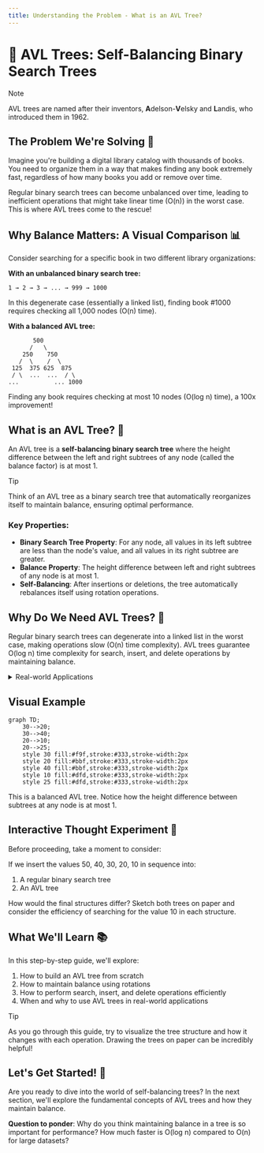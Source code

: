 ```yaml
---
title: Understanding the Problem - What is an AVL Tree?
---
```


# 🌳 AVL Trees: Self-Balancing Binary Search Trees

> [!NOTE]
> AVL trees are named after their inventors, **A**delson-**V**elsky and **L**andis, who introduced them in 1962.

## The Problem We're Solving 🤔

Imagine you're building a digital library catalog with thousands of books. You need to organize them in a way that makes finding any book extremely fast, regardless of how many books you add or remove over time.

Regular binary search trees can become unbalanced over time, leading to inefficient operations that might take linear time (O(n)) in the worst case. This is where AVL trees come to the rescue!

## Why Balance Matters: A Visual Comparison 📊

Consider searching for a specific book in two different library organizations:

**With an unbalanced binary search tree:**
```
1 → 2 → 3 → ... → 999 → 1000
```
In this degenerate case (essentially a linked list), finding book #1000 requires checking all 1,000 nodes (O(n) time).

**With a balanced AVL tree:**
```
       500
      /   \
    250    750
   /  \    /  \
 125  375 625  875
 / \  ...  ...  / \
...          ... 1000
```
Finding any book requires checking at most 10 nodes (O(log n) time), a 100x improvement!

## What is an AVL Tree? 🌲

An AVL tree is a **self-balancing binary search tree** where the height difference between the left and right subtrees of any node (called the balance factor) is at most 1.

> [!TIP]
> Think of an AVL tree as a binary search tree that automatically reorganizes itself to maintain balance, ensuring optimal performance.

### Key Properties:

- **Binary Search Tree Property**: For any node, all values in its left subtree are less than the node's value, and all values in its right subtree are greater.
- **Balance Property**: The height difference between left and right subtrees of any node is at most 1.
- **Self-Balancing**: After insertions or deletions, the tree automatically rebalances itself using rotation operations.

## Why Do We Need AVL Trees? 🎯

Regular binary search trees can degenerate into a linked list in the worst case, making operations slow (O(n) time complexity). AVL trees guarantee O(log n) time complexity for search, insert, and delete operations by maintaining balance.

<details>
<summary>Real-world Applications</summary>

AVL trees are used in:
- **Database indexing systems**: For efficient range queries and sorted data access
- **Memory management systems**: To track memory blocks by address
- **Network routing algorithms**: For IP lookup tables requiring fast searches
- **File systems**: For organizing directory structures and rapid file lookup
- **Geographic information systems**: For spatial indexing of map data
- **Game development**: For fast collision detection between objects

</details>

## Visual Example

```mermaid
graph TD;
    30-->20;
    30-->40;
    20-->10;
    20-->25;
    style 30 fill:#f9f,stroke:#333,stroke-width:2px
    style 20 fill:#bbf,stroke:#333,stroke-width:2px
    style 40 fill:#bbf,stroke:#333,stroke-width:2px
    style 10 fill:#dfd,stroke:#333,stroke-width:2px
    style 25 fill:#dfd,stroke:#333,stroke-width:2px
```

This is a balanced AVL tree. Notice how the height difference between subtrees at any node is at most 1.

## Interactive Thought Experiment 🧠

Before proceeding, take a moment to consider:

If we insert the values 50, 40, 30, 20, 10 in sequence into:
1. A regular binary search tree
2. An AVL tree

How would the final structures differ? Sketch both trees on paper and consider the efficiency of searching for the value 10 in each structure.

## What We'll Learn 📚

In this step-by-step guide, we'll explore:
1. How to build an AVL tree from scratch
2. How to maintain balance using rotations
3. How to perform search, insert, and delete operations efficiently
4. When and why to use AVL trees in real-world applications

> [!TIP]
> As you go through this guide, try to visualize the tree structure and how it changes with each operation. Drawing the trees on paper can be incredibly helpful!

## Let's Get Started! 🚀

Are you ready to dive into the world of self-balancing trees? In the next section, we'll explore the fundamental concepts of AVL trees and how they maintain balance.

**Question to ponder**: Why do you think maintaining balance in a tree is so important for performance? How much faster is O(log n) compared to O(n) for large datasets? 